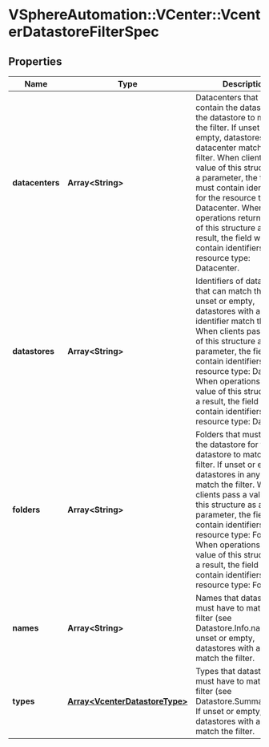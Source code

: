 # VSphereAutomation::VCenter::VcenterDatastoreFilterSpec

## Properties
Name | Type | Description | Notes
------------ | ------------- | ------------- | -------------
**datacenters** | **Array&lt;String&gt;** | Datacenters that must contain the datastore for the datastore to match the filter. If unset or empty, datastores in any datacenter match the filter. When clients pass a value of this structure as a parameter, the field must contain identifiers for the resource type: Datacenter. When operations return a value of this structure as a result, the field will contain identifiers for the resource type: Datacenter. | [optional] 
**datastores** | **Array&lt;String&gt;** | Identifiers of datastores that can match the filter. If unset or empty, datastores with any identifier match the filter. When clients pass a value of this structure as a parameter, the field must contain identifiers for the resource type: Datastore. When operations return a value of this structure as a result, the field will contain identifiers for the resource type: Datastore. | [optional] 
**folders** | **Array&lt;String&gt;** | Folders that must contain the datastore for the datastore to match the filter. If unset or empty, datastores in any folder match the filter. When clients pass a value of this structure as a parameter, the field must contain identifiers for the resource type: Folder. When operations return a value of this structure as a result, the field will contain identifiers for the resource type: Folder. | [optional] 
**names** | **Array&lt;String&gt;** | Names that datastores must have to match the filter (see Datastore.Info.name). If unset or empty, datastores with any name match the filter. | [optional] 
**types** | [**Array&lt;VcenterDatastoreType&gt;**](VcenterDatastoreType.md) | Types that datastores must have to match the filter (see Datastore.Summary.type). If unset or empty, datastores with any type match the filter. | [optional] 


